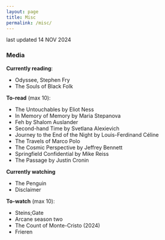 ```yaml
---
layout: page
title: Misc
permalink: /misc/
---
```

last updated 14 NOV 2024

### Media
**Currently reading**:
- Odyssee, Stephen Fry
- The Souls of Black Folk

**To-read** (max 10):
- The Untouchables by Eliot Ness
- In Memory of Memory by Maria Stepanova
- Feh by Shalom Auslander
- Second-hand Time by Svetlana Alexievich
- Journey to the End of the Night by Louis-Ferdinand Céline
- The Travels of Marco Polo
- The Cosmic Perspective by Jeffrey Bennett
- Springfield Confidential by Mike Reiss
- The Passage by Justin Cronin

**Currently watching**
- The Penguin
- Disclaimer

**To-watch** (max 10):
- Steins;Gate
- Arcane season two
- The Count of Monte-Cristo (2024)
- Frieren
